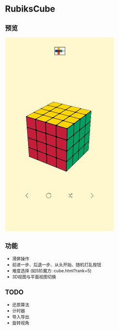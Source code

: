 RubiksCube
=========================


预览
--------
![preview](preview.jpg)


功能
--------

- 滑屏操作 
- 前进一步、后退一步、从头开始、随机打乱按钮
- 难度选择 (如5阶魔方: cube.html?rank=5)
- 3D视图与平面视图切换

TODO
--------

- 还原算法
- 计时器
- 导入导出
- 旋转视角
